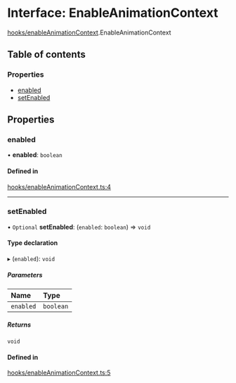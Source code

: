 # Interface: EnableAnimationContext

[hooks/enableAnimationContext](../wiki/hooks.enableAnimationContext).EnableAnimationContext

## Table of contents

### Properties

- [enabled](../wiki/hooks.enableAnimationContext.EnableAnimationContext#enabled)
- [setEnabled](../wiki/hooks.enableAnimationContext.EnableAnimationContext#setenabled)

## Properties

### enabled

• **enabled**: `boolean`

#### Defined in

[hooks/enableAnimationContext.ts:4](https://github.com/tristanjohnson849/react-controlled-animations/blob/bea49b0/src/hooks/enableAnimationContext.ts#L4)

___

### setEnabled

• `Optional` **setEnabled**: (`enabled`: `boolean`) => `void`

#### Type declaration

▸ (`enabled`): `void`

##### Parameters

| Name | Type |
| :------ | :------ |
| `enabled` | `boolean` |

##### Returns

`void`

#### Defined in

[hooks/enableAnimationContext.ts:5](https://github.com/tristanjohnson849/react-controlled-animations/blob/bea49b0/src/hooks/enableAnimationContext.ts#L5)
